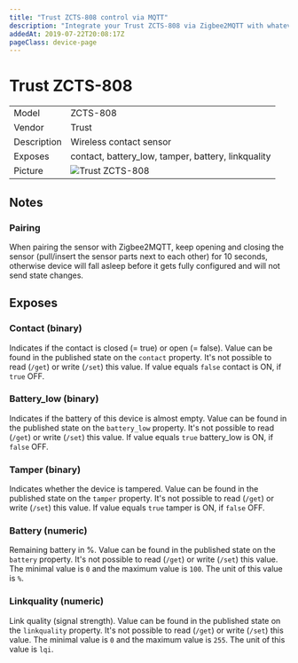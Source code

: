 ```yaml
---
title: "Trust ZCTS-808 control via MQTT"
description: "Integrate your Trust ZCTS-808 via Zigbee2MQTT with whatever smart home infrastructure you are using without the vendors bridge or gateway."
addedAt: 2019-07-22T20:08:17Z
pageClass: device-page
---
```


<!-- !!!! -->
<!-- ATTENTION: This file is auto-generated through docgen! -->
<!-- You can only edit the "## Notes"-Section. -->
<!-- !!!! -->

# Trust ZCTS-808

|     |     |
|-----|-----|
| Model | ZCTS-808  |
| Vendor  | Trust  |
| Description | Wireless contact sensor |
| Exposes | contact, battery_low, tamper, battery, linkquality |
| Picture | ![Trust ZCTS-808](https://psi-4ward.github.io/zigbee2mqtt.io/images/devices/ZCTS-808.jpg) |


## Notes


### Pairing
When pairing the sensor with Zigbee2MQTT,
keep opening and closing the sensor (pull/insert the sensor parts next to each other) for 10 seconds,
otherwise device will fall asleep before it gets fully configured and will not send state changes.



## Exposes

### Contact (binary)
Indicates if the contact is closed (= true) or open (= false).
Value can be found in the published state on the `contact` property.
It's not possible to read (`/get`) or write (`/set`) this value.
If value equals `false` contact is ON, if `true` OFF.

### Battery_low (binary)
Indicates if the battery of this device is almost empty.
Value can be found in the published state on the `battery_low` property.
It's not possible to read (`/get`) or write (`/set`) this value.
If value equals `true` battery_low is ON, if `false` OFF.

### Tamper (binary)
Indicates whether the device is tampered.
Value can be found in the published state on the `tamper` property.
It's not possible to read (`/get`) or write (`/set`) this value.
If value equals `true` tamper is ON, if `false` OFF.

### Battery (numeric)
Remaining battery in %.
Value can be found in the published state on the `battery` property.
It's not possible to read (`/get`) or write (`/set`) this value.
The minimal value is `0` and the maximum value is `100`.
The unit of this value is `%`.

### Linkquality (numeric)
Link quality (signal strength).
Value can be found in the published state on the `linkquality` property.
It's not possible to read (`/get`) or write (`/set`) this value.
The minimal value is `0` and the maximum value is `255`.
The unit of this value is `lqi`.

